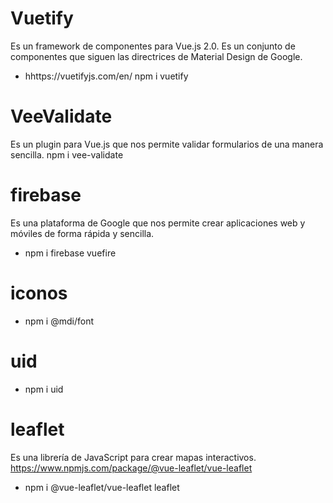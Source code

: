 # Vuetify
Es un framework de componentes para Vue.js 2.0. Es un conjunto de componentes que siguen las directrices de Material Design de Google.
- hhttps://vuetifyjs.com/en/
npm i vuetify
# VeeValidate
Es un plugin para Vue.js que nos permite validar formularios de una manera sencilla.
npm i vee-validate
# firebase 
Es una plataforma de Google que nos permite crear aplicaciones web y móviles de forma rápida y sencilla.
- npm i firebase vuefire

# iconos
- npm i @mdi/font 

# uid
- npm i uid

# leaflet
Es una librería de JavaScript para crear mapas interactivos.
https://www.npmjs.com/package/@vue-leaflet/vue-leaflet
- npm i @vue-leaflet/vue-leaflet leaflet

